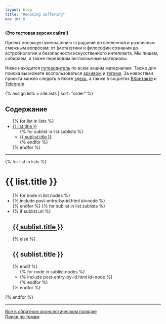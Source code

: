 ```yaml
---
layout: blog
title: "Reducing Suffering"
nav_id: 0
---
```

**(Это тестовая версия сайта!)**

Проект посвящен уменьшению страданий во вселенной и различным смежным вопросам: от (мета)этики и философии сознания до астробиологии и безопасности искусственного интеллекта. Мы пишем, собираем, а также переводим англоязычные материалы.

Ниже находится [путеводитель](#contents) по всем нашим материалам. Также для поиска вы можете воспользоваться [архивом](archive.html) и [тегами](tags.html). За новостями проекта можно следить в блоге [здесь](blog.html), а также в соцсетях <a href="https://vk.com/reducing_suffering">ВКонтакте</a> и <a href="https://t.me/reducing_suffering">Telegram</a>.

{% assign lists = site.lists | sort: "order" %}

<div class="contents" id="contents">
  <h2>Содержание</h2>
  <ul>
    {% for list in lists %}
    <li><a href="#{{ list.mark }}">{{ list.title }}</a>
      <ul class="ulcirc">{% for sublist in list.sublists %}
        <li><a href="#{{ sublist.mark }}{{ sublist.url }}">{{ sublist.title }}</a>
		</li>
      {% endfor %}</ul>
	</li>{% endfor %}
  </ul>
</div>

---

{% for list in lists %}
  <h1 id="{{ list.mark }}">{{ list.title }}</h1>
  <ul>{% for node in list.nodes %}
    <li>{% include post-entry-by-id.html id=node %}</li>
  {% endfor %}
  {% for sublist in list.sublists %}
    <li>{% if sublist.url %}<h2><a href="#{{ sublist.url }}">{{ sublist.title }}</a></h2>{% else %}<h2 id="{{ sublist.mark }}">{{ sublist.title }}</h2>{% endif %}
    <ul>{% for node in sublist.nodes %}
      <li>{% include post-entry-by-id.html id=node %}</li>
    {% endfor %}</ul></li>
  {% endfor %}
  </ul>
{% endfor %}

---

[Все в обратном хронологическом порядке](blog.html)<br>
[Поиск по темам](tags.html)